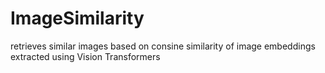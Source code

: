 # ImageSimilarity
retrieves similar images based on consine similarity of image embeddings extracted using Vision Transformers
